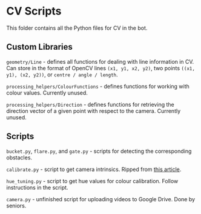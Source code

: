 # CV Scripts

This folder contains all the Python files for CV in the bot.

## Custom Libraries
`geometry/Line` - defines all functions for dealing with line information in CV. Can store in the format of OpenCV lines `(x1, y1, x2, y2)`, two points `((x1, y1), (x2, y2))`, or `centre / angle / length`.

`processing_helpers/ColourFunctions` - defines functions for working with colour values. Currently unused.

`processing_helpers/Direction` - defines functions for retrieving the direction vector of a given point with respect to the camera. Currently unused.

## Scripts

`bucket.py`, `flare.py`, and `gate.py` - scripts for detecting the corresponding obstacles.

`calibrate.py` - script to get camera intrinsics. Ripped from [this article](https://medium.com/@kennethjiang/calibrate-fisheye-lens-using-opencv-333b05afa0b0).

`hue_tuning.py` - script to get hue values for colour calibration. Follow instructions in the script.

`camera.py` - unfinished script for uploading videos to Google Drive. Done by seniors.
